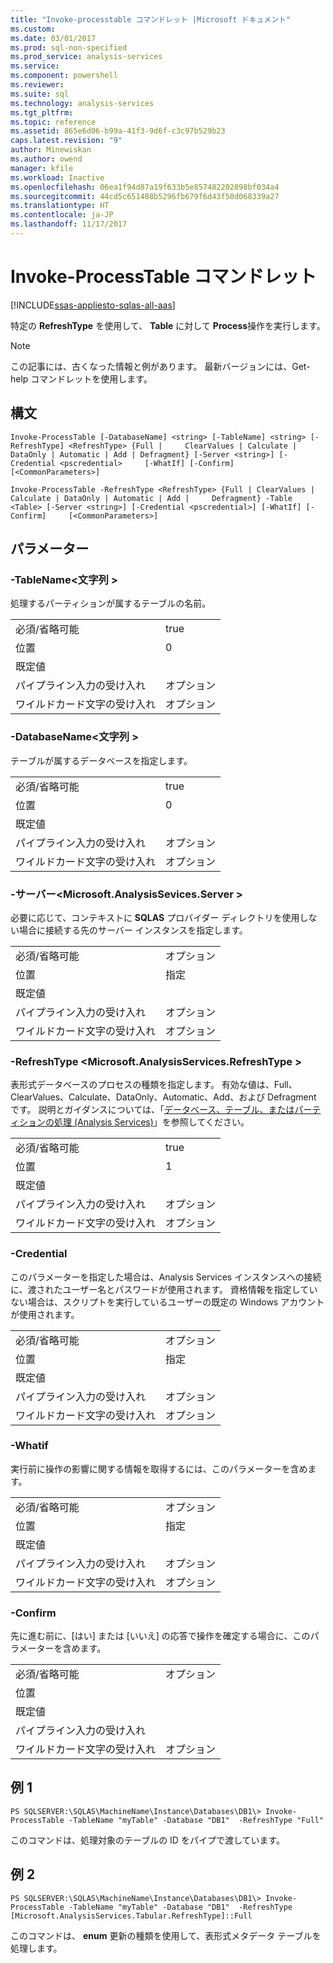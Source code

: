```yaml
---
title: "Invoke-processtable コマンドレット |Microsoft ドキュメント"
ms.custom: 
ms.date: 03/01/2017
ms.prod: sql-non-specified
ms.prod_service: analysis-services
ms.service: 
ms.component: powershell
ms.reviewer: 
ms.suite: sql
ms.technology: analysis-services
ms.tgt_pltfrm: 
ms.topic: reference
ms.assetid: 865e6d06-b99a-41f3-9d6f-c3c97b529b23
caps.latest.revision: "9"
author: Minewiskan
ms.author: owend
manager: kfile
ms.workload: Inactive
ms.openlocfilehash: 06ea1f94d87a19f633b5e857482202898bf034a4
ms.sourcegitcommit: 44cd5c651488b5296fb679f6d43f50d068339a27
ms.translationtype: HT
ms.contentlocale: ja-JP
ms.lasthandoff: 11/17/2017
---
```

# <a name="invoke-processtable-cmdlet"></a>Invoke-ProcessTable コマンドレット

[!INCLUDE[ssas-appliesto-sqlas-all-aas](../../includes/ssas-appliesto-sqlas-all-aas.md)]

  特定の **RefreshType** を使用して、 **Table** に対して **Process**操作を実行します。  

>[!NOTE] 
>この記事には、古くなった情報と例があります。 最新バージョンには、Get-help コマンドレットを使用します。
  
## <a name="syntax"></a>構文  
 `Invoke-ProcessTable [-DatabaseName] <string> [-TableName] <string> [-RefreshType] <RefreshType> {Full |     ClearValues | Calculate | DataOnly | Automatic | Add | Defragment} [-Server <string>] [-Credential <pscredential>     [-WhatIf] [-Confirm]  [<CommonParameters>]`  
  
 `Invoke-ProcessTable -RefreshType <RefreshType> {Full | ClearValues | Calculate | DataOnly | Automatic | Add |     Defragment} -Table <Table> [-Server <string>] [-Credential <pscredential>] [-WhatIf] [-Confirm]     [<CommonParameters>]`  
  
## <a name="parameters"></a>パラメーター  
  
### <a name="-tablename-string"></a>-TableName\<文字列 >  
 処理するパーティションが属するテーブルの名前。  
  
|||  
|-|-|  
|必須/省略可能|true|  
|位置|0|  
|既定値||  
|パイプライン入力の受け入れ|オプション|  
|ワイルドカード文字の受け入れ|オプション|  
  
### <a name="-databasename-string"></a>-DatabaseName\<文字列 >  
 テーブルが属するデータベースを指定します。  
  
|||  
|-|-|  
|必須/省略可能|true|  
|位置|0|  
|既定値||  
|パイプライン入力の受け入れ|オプション|  
|ワイルドカード文字の受け入れ|オプション|  
  
### <a name="-servermicrosoftanalysissevicesserver"></a>-サーバー\<Microsoft.AnalysisSevices.Server >  
 必要に応じて、コンテキストに **SQLAS** プロバイダー ディレクトリを使用しない場合に接続する先のサーバー インスタンスを指定します。  
  
|||  
|-|-|  
|必須/省略可能|オプション|  
|位置|指定|  
|既定値||  
|パイプライン入力の受け入れ|オプション|  
|ワイルドカード文字の受け入れ|オプション|  
  
### <a name="-refreshtype-microsoftanalysisservicesrefreshtype"></a>-RefreshType \<Microsoft.AnalysisServices.RefreshType >  
 表形式データベースのプロセスの種類を指定します。  有効な値は、Full、ClearValues、Calculate、DataOnly、Automatic、Add、および Defragment です。 説明とガイダンスについては、「[データベース、テーブル、またはパーティションの処理 (Analysis Services)](../../analysis-services/tabular-models/process-database-table-or-partition-analysis-services.md)」を参照してください。  
  
|||  
|-|-|  
|必須/省略可能|true|  
|位置|1|  
|既定値||  
|パイプライン入力の受け入れ|オプション|  
|ワイルドカード文字の受け入れ|オプション|  
  
### <a name="-credential"></a>-Credential  
 このパラメーターを指定した場合は、Analysis Services インスタンスへの接続に、渡されたユーザー名とパスワードが使用されます。 資格情報を指定していない場合は、スクリプトを実行しているユーザーの既定の Windows アカウントが使用されます。  
  
|||  
|-|-|  
|必須/省略可能|オプション|  
|位置|指定|  
|既定値||  
|パイプライン入力の受け入れ|オプション|  
|ワイルドカード文字の受け入れ|オプション|  
  
### <a name="-whatif"></a>-Whatif  
 実行前に操作の影響に関する情報を取得するには、このパラメーターを含めます。  
  
|||  
|-|-|  
|必須/省略可能|オプション|  
|位置|指定|  
|既定値||  
|パイプライン入力の受け入れ|オプション|  
|ワイルドカード文字の受け入れ|オプション|  
  
### <a name="-confirm"></a>-Confirm  
 先に進む前に、[はい] または [いいえ] の応答で操作を確定する場合に、このパラメーターを含めます。  
  
|||  
|-|-|  
|必須/省略可能|オプション|  
|位置||  
|既定値||  
|パイプライン入力の受け入れ||  
|ワイルドカード文字の受け入れ|オプション|  
  
## <a name="example-1"></a>例 1  
 `PS SQLSERVER:\SQLAS\MachineName\Instance\Databases\DB1\> Invoke-ProcessTable -TableName "myTable" -Database "DB1"  -RefreshType "Full"`  
  
 このコマンドは、処理対象のテーブルの ID をパイプで渡しています。  
  
## <a name="example-2"></a>例 2  
 `PS SQLSERVER:\SQLAS\MachineName\Instance\Databases\DB1\> Invoke-ProcessTable -TableName "myTable" -Database "DB1"  -RefreshType [Microsoft.AnalysisServices.Tabular.RefreshType]::Full`  
  
 このコマンドは、 **enum** 更新の種類を使用して、表形式メタデータ テーブルを処理します。  
  
  
